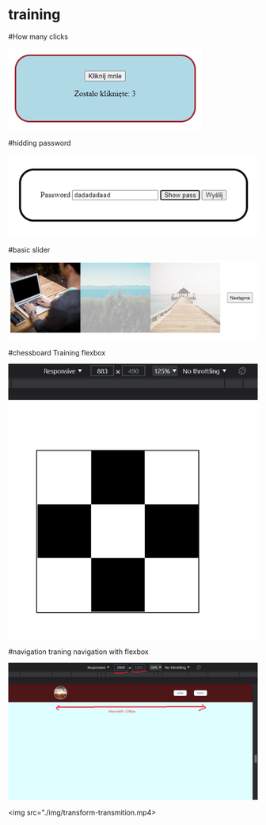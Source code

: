 # training


#How many clicks 

<img src="./img/how-many-clicks.png">

#hidding password 

<img src="./img/password.png">

#basic slider

<img src="./img/slider.png">

#chessboard 
Training flexbox 

<img src="./img/chessboard.png">

#navigation
traning navigation with flexbox 

<img src="./img/navigation.png">

<img src="./img/transform-transmition.mp4>

